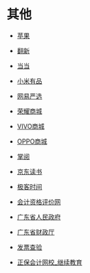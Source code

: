# 其他


<div id = "首"></div>
<script src = "../js/首.js"></script>


* [苹果](https://www.apple.com.cn/)
* [翻新](https://www.apple.com.cn/shop/refurbished)


* [当当](http://m.dangdang.com/)
* [小米有品](https://m.xiaomiyoupin.com/main)
* [网易严选](https://m.you.163.com/)


* [荣耀商城](https://www.hihonor.com/cn/m/home)
* [VIVO商城](https://shop.vivo.com.cn/wap/)
* [OPPO商城](https://www.opposhop.cn/cn/m/)


* [掌阅](https://m.zhangyue.com/)
* [京东读书](https://e.m.jd.com/)
* [极客时间](https://time.geekbang.org/)


* [会计资格评价网](http://kzp.mof.gov.cn/)
* [广东省人民政府](https://www.gd.gov.cn/)
* [广东省财政厅](http://czt.gd.gov.cn/)
* [发票查验](https://inv-veri.chinatax.gov.cn/index.html)


* [正保会计网校_继续教育](http://jxjy.chinaacc.com/gd)
